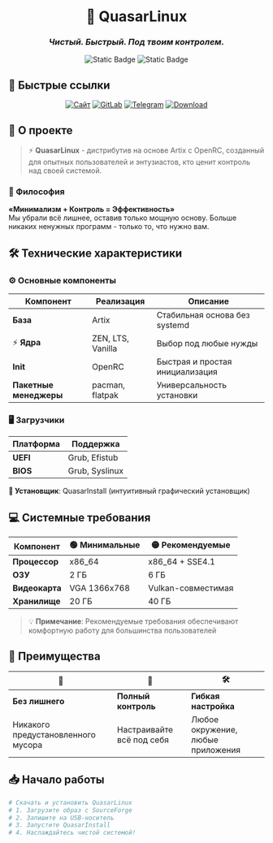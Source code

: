 <!-- markdownlint-disable first-line-h1 -->
<!-- markdownlint-disable html -->
<!-- markdownlint-disable no-duplicate-header -->

<div align="center">

# 🚀 QuasarLinux

### *Чистый. Быстрый. Под твоим контролем.*
  
![Static Badge](https://img.shields.io/badge/Статус-Активная_разработка-brightgreen?style=for-the-badge)
![Static Badge](https://img.shields.io/badge/Версия-1.0_Alpha-blue?style=for-the-badge)

</div>

## 🌟 Быстрые ссылки
<div align="center">

[![Сайт](https://img.shields.io/badge/🌐-Официальный_сайт-2D2B55?style=for-the-badge&logo=google-chrome)](https://b-e-n-z1342.github.io/QuasarLinux)
[![GitLab](https://img.shields.io/badge/💻-Исходный_код-FF6C37?style=for-the-badge&logo=gitlab)](https://gitlab.com/users/Quasar_benz/projects)
[![Telegram](https://img.shields.io/badge/📢-Telegram_канал-26A5E4?style=for-the-badge&logo=telegram)](https://t.me/quasar_linux)
[![Download](https://img.shields.io/badge/🪩-Зеркальный-репозиторий-F34B1D?style=for-the-badge&logo=sourceforge)](https://sourceforge.net/u/quasarbenz/profile)

</div>

## 🎯 О проекте

> ⚡ **QuasarLinux** - дистрибутив на основе Artix с OpenRC, созданный для опытных пользователей и энтузиастов, кто ценит контроль над своей системой.

### 🎯 Философия
**«Минимализм + Контроль = Эффективность»**  
Мы убрали всё лишнее, оставив только мощную основу. Больше никаких ненужных программ - только то, что нужно вам.

## 🛠 Технические характеристики

### ⚙️ Основные компоненты
| Компонент | Реализация | Описание |
|-----------|------------|----------|
|  **База** | Artix | Стабильная основа без systemd |
| ⚡ **Ядра** | ZEN, LTS, Vanilla | Выбор под любые нужды |
|  **Init** | OpenRC | Быстрая и простая инициализация |
|  **Пакетные менеджеры** | pacman, flatpak | Универсальность установки |

### 🖥 Загрузчики
| Платформа | Поддержка |
|-----------|-----------|
| **UEFI**  | Grub, Efistub  |
| **BIOS**  | Grub, Syslinux |

**🎯 Установщик**: QuasarInstall (интуитивный графический установщик)

## 💻 Системные требования

| Компонент | 🟢 Минимальные | 🟡 Рекомендуемые |
|-----------|----------------|------------------|
| **Процессор** | x86_64 | x86_64 + SSE4.1 | 
| **ОЗУ** | 2 ГБ | 6 ГБ | 
| **Видеокарта** | VGA 1366x768 | Vulkan-совместимая | 
| **Хранилище** | 20 ГБ | 40 ГБ | 

> 💡 **Примечание**: Рекомендуемые требования обеспечивают комфортную работу для большинства пользователей

## 🚀 Преимущества

<div align="center">

| 🎯 | 💪 | 🛠 |
|----|----|----|
| **Без лишнего** | **Полный контроль** | **Гибкая настройка** |
| Никакого предустановленного мусора | Настраивайте всё под себя | Любое окружение, любые приложения |

</div>

## 📥 Начало работы

```bash
# Скачать и установить QuasarLinux
# 1. Загрузите образ с SourceForge
# 2. Запишите на USB-носитель
# 3. Запустите QuasarInstall
# 4. Наслаждайтесь чистой системой!
